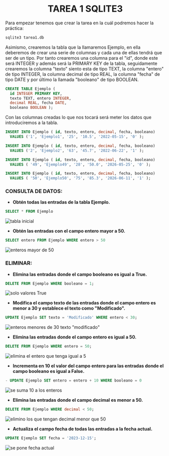 <h1 align="center"> TAREA 1 SQLITE3 </h1>

Para empezar tenemos que crear la tarea en la cuál podremos hacer la práctica:

```sql
sqlite3 tarea1.db
````

Asimismo, crearemos la tabla que la llamaremos Ejemplo, en ella deberemos de crear una serie de columnas y cada una de ellas tendrá que ser de un tipo. Por tanto crearemos una columna para el "id", donde este será INTEGER y además será la PRIMARY KEY de la tabla, seguidamente crearemos la columna "texto" siento esta de tipo TEXT, la columna "entero" de tipo INTEGER, la columna decimal de tipo REAL, la columna "fecha" de tipo DATE y por último la llamada "booleano" de tipo BOOLEAN.

``` sql 
CREATE TABLE Ejemplo (
  id INTEGER PRIMARY KEY,
  texto TEXT, entero INTEGER,
  decimal REAL, fecha DATE,
  booleano BOOLEAN );
````

Con las columnas creadas lo que nos tocará será meter los datos que introduciremos a la tabla.

```sql
INSERT INTO Ejemplo ( id, texto, entero, decimal, fecha, booleano)
  VALUES ('1', 'Ejemplo1', '25', '10.5', '2022-05-15', '0' );
```
```sql
INSERT INTO Ejemplo ( id, texto, entero, decimal, fecha, booleano)
  VALUES ('2', 'Ejemplo2', '63', '45.7', '2022-06-22', '1' );
```
```sql
INSERT INTO Ejemplo ( id, texto, entero, decimal, fecha, booleano)
  VALUES ( '49', 'Ejemplo49', '28', '50.0', '2026-05-25', '0' );
```
```sql
INSERT INTO Ejemplo ( id, texto, entero, decimal, fecha, booleano)
  VALUES ( '50', 'Ejemplo50', '75', '85.3', '2026-06-11', '1' );
```

<h3> CONSULTA DE DATOS: </h4>

- **Obtén todas las entradas de la tabla Ejemplo.**
  
```sql
SELECT * FROM Ejemplo
```
![tabla inicial](images/tabla1.png)

- **Obtén las entradas con el campo entero mayor a 50.**
  
```sql
SELECT entero FROM Ejemplo WHERE entero > 50
```
![enteros mayor de 50](images/tabla2.png)

<h3>ELIMINAR:</h3>

- **Elimina las entradas donde el campo booleano es igual a True.**

```sql
DELETE FROM Ejemplo WHERE booleano = 1;
```
![solo valores True](images/tabla3.png)

- **Modifica el campo texto de las entradas donde el campo entero es menor a 30 y establece el texto como "Modificado".**

```sql
UPDATE Ejemplo SET texto = 'Modificado' WHERE entero < 30;
```
![enteros menores de 30 texto "modificado"](images/tabla4.png)

- **Elimina las entradas donde el campo entero es igual a 50.**

```sql
DELETE FROM Ejemplo WHERE entero = 50;
```
![elimina el entero que tenga igual a 5](images/tabla5.png)

- **Incrementa en 10 el valor del campo entero para las entradas donde el campo booleano es igual a False.**
```sql
- UPDATE Ejemplo SET entero = entero + 10 WHERE booleano = 0
```
![se suma 10 a los enteros](images/tabla6.png)

- **Elimina las entradas donde el campo decimal es menor a 50.**
```sql
DELETE FROM Ejemplo WHERE decimal < 50;
```
![elimino los que tengan decimal menor que 50](images/tabla7.png)

- **Actualiza el campo fecha de todas las entradas a la fecha actual.**
```sql
UPDATE Ejemplo SET fecha = '2023-12-15';

```
![se pone fecha actual](images/tabla8.png)
